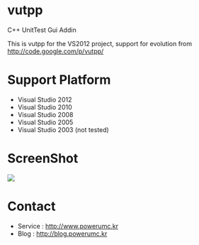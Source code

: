 vutpp
=====
C++ UnitTest Gui Addin

This is vutpp for the VS2012 project, support for evolution from http://code.google.com/p/vutpp/


Support Platform
================
- Visual Studio 2012
- Visual Studio 2010
- Visual Studio 2008
- Visual Studio 2005
- Visual Studio 2003 (not tested)


ScreenShot
==========
![](http://vutpp.googlecode.com/files/vutpp.0.4.png)

Contact
=======
- Service : http://www.powerumc.kr 
- Blog : http://blog.powerumc.kr



